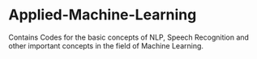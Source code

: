 # Applied-Machine-Learning
Contains Codes for the basic concepts of NLP, Speech Recognition and other important concepts in the field of Machine Learning.
